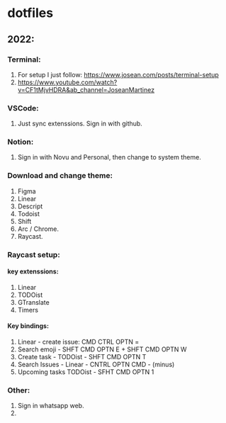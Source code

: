 # dotfiles

## 2022:

### Terminal:
1. For setup I just follow: https://www.josean.com/posts/terminal-setup
2. https://www.youtube.com/watch?v=CF1tMjvHDRA&ab_channel=JoseanMartinez


### VSCode:
1. Just sync extenssions. Sign in with github.

### Notion:
1. Sign in with Novu and Personal, then change to system theme.

### Download and change theme:
1. Figma
2. Linear
3. Descript
4. Todoist
5. Shift
6. Arc / Chrome.
7. Raycast.

### Raycast setup: 
#### key extenssions:
1. Linear
2. TODOist
3. GTranslate
4. Timers

#### Key bindings:
1. Linear - create issue: CMD CTRL OPTN =
2. Search emoji - SHFT CMD OPTN E + SHFT CMD OPTN W
3. Create task - TODOist - SHFT CMD OPTN T
4. Search Issues - Linear - CNTRL OPTN CMD - (minus)
5. Upcoming tasks TODOist - SFHT CMD OPTN 1


### Other:
1. Sign in whatsapp web.
2. 
